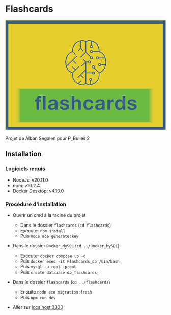 # Flashcards

![alt text](./flashcards/public/img/logo.png "Logo de Flashcards")

Projet de Alban Segalen pour P_Bulles 2

## Installation

### Logiciels requis

- NodeJs: v20.11.0
- npm: v10.2.4
- Docker Desktop: v4.10.0

### Procédure d'installation

- Ouvrir un cmd à la racine du projet

  - Dans le dossier `flashcards` (`cd flashcards`)
  - Executer `npm install`
  - Puis `node ace generate:key`

- Dans le dossier `Docker_MySQL` (`cd ../Docker_MySQL`)

  - Executer `docker compose up -d`
  - Puis `docker exec -it Flashcards_db /bin/bash`
  - Puis `mysql -u root -proot`
  - Puis `create database db_flashcards;`

- Dans le dossier `flashcards` (`cd ../flashcards`)

  - Ensuite `node ace migration:fresh`
  - Puis `npm run dev`

- Aller sur [localhost:3333](http://localhost:3333)
